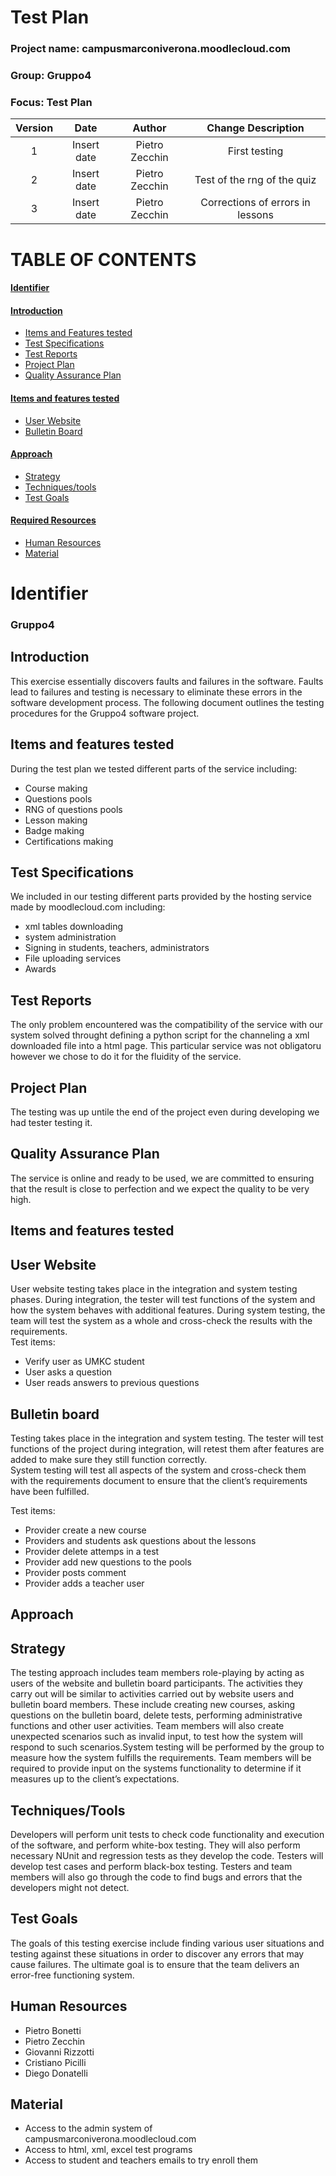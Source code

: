 # __Test Plan__
### Project name: campusmarconiverona.moodlecloud.com
### Group: Gruppo4
### Focus: Test Plan

|Version|Date|Author|Change Description|
|:-:|:-:|:-:|:-:|
|1|Insert date|Pietro Zecchin|First testing|
|2|Insert date|Pietro Zecchin|Test of the rng of the quiz|
|3|Insert date|Pietro Zecchin|Corrections of errors in lessons|


# __TABLE OF CONTENTS__

#### [Identifier](#Identifier)<br>
#### [Introduction](#Introduction)
- [Items and Features tested](#Items-and-Features-tested)
- [Test Specifications](#Test-Specifications)
- [Test Reports](#Test-Reports)
- [Project Plan](#Project-Plan)
- [Quality Assurance Plan](#Quality-Assurance-Plan)
#### [Items and features tested](#items-and-features-tested)
- [User Website](#User-Website)
- [Bulletin Board](#Bulletin-Board)
#### [Approach](#Approach)
- [Strategy](#Strategy)
- [Techniques/tools](#Techniques/tools)
- [Test Goals](#Test-Goals)
#### [Required Resources](#Required-Resources)
- [Human Resources](Human-Resources)
- [Material](Material)

# __Identifier__
### Gruppo4
## __Introduction__
This exercise essentially discovers faults and failures in the software. Faults lead to failures and testing is necessary to eliminate these errors in the software development process. The following document outlines the testing procedures for the Gruppo4 software project. 
## Items and features tested
During the test plan we tested different parts of the service including:
- Course making
- Questions pools
- RNG of questions pools
- Lesson making
- Badge making
- Certifications making
## Test Specifications
We included in our testing different parts provided by the hosting service made by moodlecloud.com including:
- xml tables downloading
- system administration 
- Signing in students, teachers, administrators
- File uploading services
- Awards
## Test Reports
The only problem encountered was the compatibility of the service with our system solved throught defining a python script for the channeling a xml downloaded file into a html page.
This particular service was not obligatoru however we chose to do it for the fluidity of the service. 
## Project Plan
The testing was up untile the end of the project even during developing we had tester testing it.
## Quality Assurance Plan
The service is online and ready to be used, we are committed to ensuring that the result is close to perfection and we expect the quality to be very high.
## __Items and features tested__
## User Website

User website testing takes place in the integration and system testing phases. During integration, the tester will test functions of the system and how the system behaves with additional features. During system testing, the team will test the system as a whole and cross-check the results with the requirements.<br>
Test items:
- Verify user as UMKC student
- User asks a question
- User reads answers to previous questions
## Bulletin board
Testing takes place in the integration and system testing. The tester will test functions of the project during integration,  will retest them after features are added to make sure they still function correctly.  
System testing will test all aspects of the system and cross-check them with the requirements document to ensure that the client’s requirements have been fulfilled. 

Test items:

- Provider create a new course
- Providers and students ask questions about the lessons
- Provider delete attemps in a test
- Provider add new questions to the pools
- Provider posts comment
- Provider adds a teacher user

## __Approach__

## Strategy
The testing approach includes team members role-playing by acting as users of the website and bulletin board participants. The activities they carry out will be similar to activities carried out by website users and bulletin board members. These include creating new courses, asking questions on the bulletin board, delete tests, performing administrative functions and other user activities. Team members will also create unexpected scenarios such as invalid input, to test how the system will respond to such scenarios.System testing will be performed by the group to measure how the system fulfills the requirements. Team members will be required to provide input on the systems functionality to determine if it measures up to the client’s expectations.  

## Techniques/Tools
Developers will perform unit tests to check code functionality and execution of the software, and perform white-box testing. They will also perform necessary NUnit and regression tests as they develop the code.
Testers will develop test cases and perform black-box testing. Testers and team members will also go through the code to find bugs and errors that the developers might not detect.
## Test Goals
The goals of this testing exercise include finding various user situations and testing against these situations in order to discover any errors that may cause failures. The ultimate goal is to ensure that the team delivers an error-free functioning system. 
## Human Resources
- Pietro Bonetti
- Pietro Zecchin
- Giovanni Rizzotti
- Cristiano Picilli
- Diego Donatelli
## Material
- Access to the admin system of campusmarconiverona.moodlecloud.com
- Access to html, xml, excel test programs
- Access to student and teachers emails to try enroll them